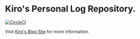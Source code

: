 # Kiro's Personal Log Repository.

[![CircleCI](https://circleci.com/gh/dotkiro/dotkiro.github.io/tree/main.svg?style=svg)](https://circleci.com/gh/dotkiro/dotkiro.github.io/tree/main)

Visit [Kiro's Blog Site](https://dotkiro.github.io) for more information.
